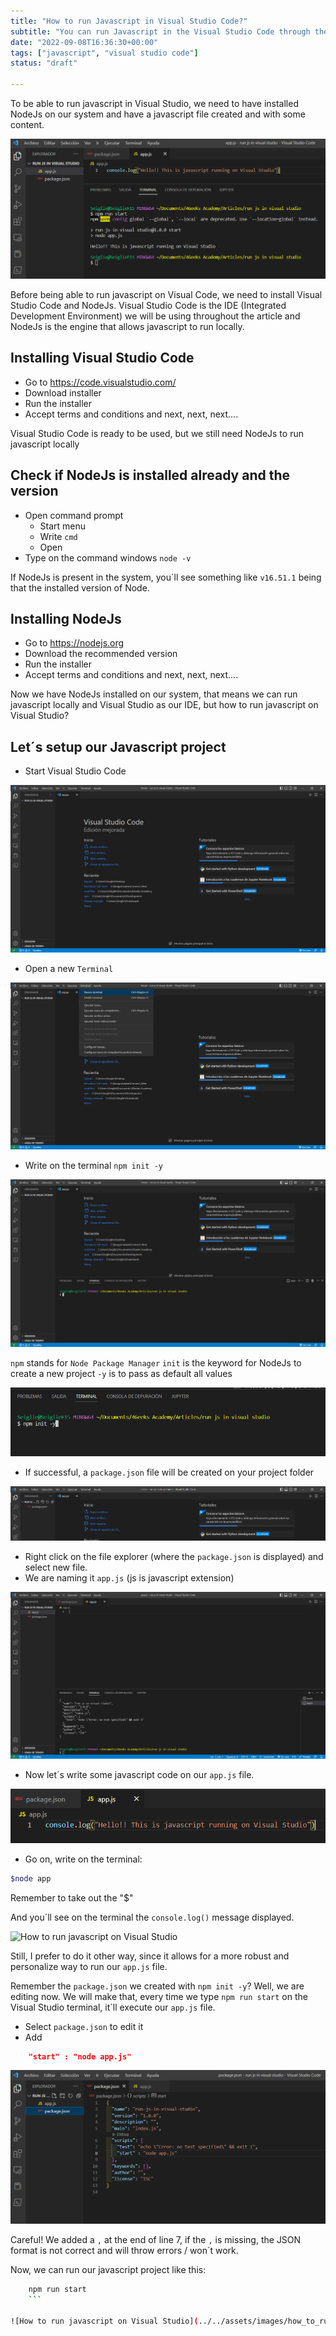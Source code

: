 ```yaml
---
title: "How to run Javascript in Visual Studio Code?"
subtitle: "You can run Javascript in the Visual Studio Code through the terminal if you have node installed (node filename.js)."
date: "2022-09-08T16:36:30+00:00"
tags: ["javascript", "visual studio code"]
status: "draft"

---
```



To be able to run javascript in Visual Studio, we need to have installed NodeJs on our system and have a javascript file created and with some content.

![How to run javascript on Visual Studio](../../assets/images/how_to_run_javascript_on_visual_11.png)

Before being able to run javascript on Visual Code, we need to install Visual Studio Code and NodeJs. Visual Studio Code is the IDE (Integrated Development Environment) we will be using throughout the article and NodeJs is the engine that allows javascript to run locally.

## Installing Visual Studio Code

- Go to https://code.visualstudio.com/
- Download installer
- Run the installer
- Accept terms and conditions and next, next, next....

Visual Studio Code is ready to be used, but we still need NodeJs to run javascript locally

## Check if NodeJs is installed already and the version

- Open command prompt 
	- Start menu 
	- Write `cmd`
	- Open
- Type on the command windows `node -v `

If NodeJs is present in the system, you´ll see something like `v16.51.1` being that the installed version of Node.

## Installing NodeJs

- Go to https://nodejs.org
- Download the recommended version
- Run the installer
- Accept terms and conditions and next, next, next....

Now we have NodeJs installed on our system, that means we can run javascript locally and Visual Studio as our IDE, but how to run javascript on Visual Studio?

## Let´s setup our Javascript project

- Start Visual Studio Code

![How to run javascript on Visual Studio](../../assets/images/how_to_run_javascript_on_visual_1.png)

- Open a new `Terminal`

![How to run javascript on Visual Studio](../../assets/images/how_to_run_javascript_on_visual_2.png)

- Write on the terminal `npm init -y`

![How to run javascript on Visual Studio](../../assets/images/how_to_run_javascript_on_visual_3.png)

`npm` stands for `Node Package Manager`
`init` is the keyword for NodeJs to create a new project 
`-y` is to pass as default all values

![How to run javascript on Visual Studio](../../assets/images/how_to_run_javascript_on_visual_4.png)

- If successful, a `package.json` file will be created on your project folder

![How to run javascript on Visual Studio](../../assets/images/how_to_run_javascript_on_visual_6.png)

- Right click on the file explorer (where the `package.json` is displayed) and select new file.
- We are naming it `app.js` (js is javascript extension)

![How to run javascript on Visual Studio](../../assets/images/how_to_run_javascript_on_visual_7.png)

- Now let´s write some javascript code on our `app.js` file.

![How to run javascript on Visual Studio](../../assets/images/how_to_run_javascript_on_visual_8.png)

- Go on, write on the terminal: 
```bash
$node app
```
Remember to take out  the "$" 

And you´ll see on the terminal the `console.log()` message displayed. 

![How to run javascript on Visual Studio](../../assets/images/how_to_run_javascript_on_visual_12.png)


Still, I prefer to do it other way, since it allows for a more robust and personalize way to run our `app.js` file.

Remember the `package.json` we created with `npm init -y`? Well, we are editing now. We will make that, every time we type `npm run start` on the Visual Studio terminal, it´ll execute our `app.js` file.

- Select `package.json` to edit it
- Add 
```json 
	"start" : "node app.js"
```
![How to run javascript on Visual Studio](../../assets/images/how_to_run_javascript_on_visual_9.png)

Careful! We added a `,` at the end of line 7, if the `,` is missing, the JSON format is not correct and will throw errors / won´t work.

Now, we can run our javascript project like this:

```bash 
	npm run start
	```

![How to run javascript on Visual Studio](../../assets/images/how_to_run_javascript_on_visual_11.png)